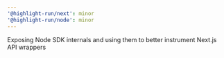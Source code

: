 ```yaml
---
'@highlight-run/next': minor
'@highlight-run/node': minor
---
```


Exposing Node SDK internals and using them to better instrument Next.js API wrappers
